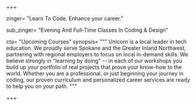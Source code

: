 +++

zinger= "Learn To Code. Enhance your career."

sub_zinger= "Evening And Full-Time Classes In Coding & Design"

cta= "Upcoming Courses"
synopsis= """
Unicorn is a local leader in tech education. We proudly serve Spokane and the Greater Inland Northwest, partnering with regional employers to focus on local in-demand skills. We believe strongly in "learning by doing" -- in each of our workshops you build up your portfolio of real projects that prove your know-how to the world. Whether you are a professional, or just beginning your journey in coding, our proven curriculum and personalized career services are ready to help you on your path.
"""

+++
